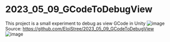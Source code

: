 # 2023_05_09_GCodeToDebugView
This project is a small experiment to debug as view GCode in Unity
![image](https://github.com/EloiStree/2023_05_09_GCodeToDebugView/assets/20149493/4e1d05e0-181f-445c-bafc-d44610298640)
Source: https://github.com/EloiStree/2023_05_09_GCodeToDebugView
![image]([https://github.com/EloiStree/ProjectsID/assets/20149493/17ebffd5-c28d-407f-93a7-44a89850afb9](https://im.ezgif.com/tmp/ezgif-1-103c8d1ce0.gif))
